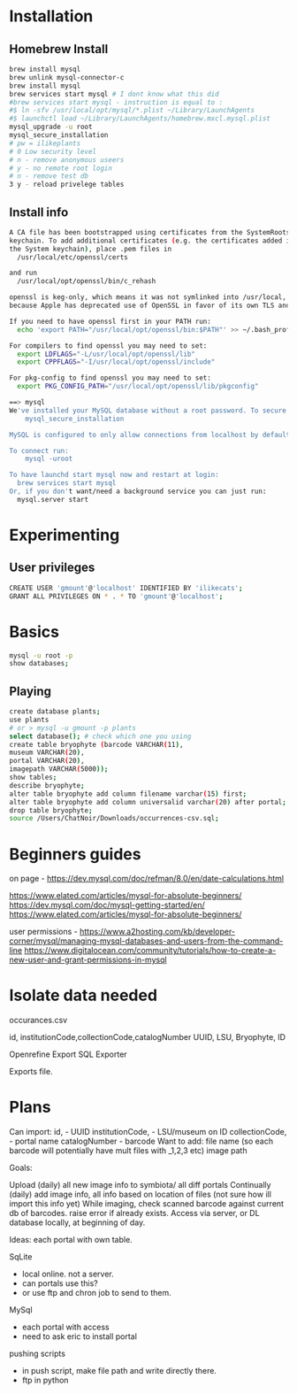 
# Installation

## Homebrew Install

```bash
brew install mysql
brew unlink mysql-connector-c
brew install mysql
brew services start mysql # I dont know what this did
#brew services start mysql - instruction is equal to :
#$ ln -sfv /usr/local/opt/mysql/*.plist ~/Library/LaunchAgents
#$ launchctl load ~/Library/LaunchAgents/homebrew.mxcl.mysql.plist
mysql_upgrade -u root
mysql_secure_installation
# pw = ilikeplants
# 0 Low security level
# n - remove anonymous useers
# y - no remote root login
# n - remove test db
3 y - reload privelege tables
```

## Install info

```bash
A CA file has been bootstrapped using certificates from the SystemRoots
keychain. To add additional certificates (e.g. the certificates added in
the System keychain), place .pem files in
  /usr/local/etc/openssl/certs

and run
  /usr/local/opt/openssl/bin/c_rehash

openssl is keg-only, which means it was not symlinked into /usr/local,
because Apple has deprecated use of OpenSSL in favor of its own TLS and crypto libraries.

If you need to have openssl first in your PATH run:
  echo 'export PATH="/usr/local/opt/openssl/bin:$PATH"' >> ~/.bash_profile

For compilers to find openssl you may need to set:
  export LDFLAGS="-L/usr/local/opt/openssl/lib"
  export CPPFLAGS="-I/usr/local/opt/openssl/include"

For pkg-config to find openssl you may need to set:
  export PKG_CONFIG_PATH="/usr/local/opt/openssl/lib/pkgconfig"

==> mysql
We've installed your MySQL database without a root password. To secure it run:
    mysql_secure_installation

MySQL is configured to only allow connections from localhost by default

To connect run:
    mysql -uroot

To have launchd start mysql now and restart at login:
  brew services start mysql
Or, if you don't want/need a background service you can just run:
  mysql.server start
```

# Experimenting

## User privileges

```bash
CREATE USER 'gmount'@'localhost' IDENTIFIED BY 'ilikecats';
GRANT ALL PRIVILEGES ON * . * TO 'gmount'@'localhost';
```

# Basics

```bash
mysql -u root -p
show databases;
```

## Playing

```bash
create database plants;
use plants
# or > mysql -u gmount -p plants
select database(); # check which one you using
create table bryophyte (barcode VARCHAR(11), 
museum VARCHAR(20), 
portal VARCHAR(20), 
imagepath VARCHAR(5000));
show tables;
describe bryophyte;
alter table bryophyte add column filename varchar(15) first;
alter table bryophyte add column universalid varchar(20) after portal;
drop table bryophyte;
source /Users/ChatNoir/Downloads/occurrences-csv.sql;
```

# Beginners guides

on page - <https://dev.mysql.com/doc/refman/8.0/en/date-calculations.html>

<https://www.elated.com/articles/mysql-for-absolute-beginners/>
<https://dev.mysql.com/doc/mysql-getting-started/en/>
<https://www.elated.com/articles/mysql-for-absolute-beginners/>

user permissions - <https://www.a2hosting.com/kb/developer-corner/mysql/managing-mysql-databases-and-users-from-the-command-line>
<https://www.digitalocean.com/community/tutorials/how-to-create-a-new-user-and-grant-permissions-in-mysql>


# Isolate data needed

occurances.csv

id, institutionCode,collectionCode,catalogNumber
UUID, LSU, Bryophyte, ID

Openrefine 
Export
SQL Exporter

Exports file. 

# Plans

Can import:
    id, - UUID
    institutionCode, - LSU/museum on ID
    collectionCode, - portal name
    catalogNumber - barcode
Want to add:
    file name (so each barcode will potentially have mult files with _1,2,3 etc)
    image path 

Goals:

Upload (daily) all new image info to symbiota/ all diff portals
Continually (daily) add image info, all info based on location of files (not sure how ill import this info yet)
While imaging, check scanned barcode against current db of barcodes. raise error if already exists. Access via server, or DL database locally, at beginning of day. 

Ideas:
each portal with own table. 

SqLite
- local online. not a server. 
- can portals use this? 
- or use ftp and chron job to send to them. 

MySql 
- each portal with access
- need to ask eric to install portal

pushing scripts 
- in push script, make file path and write directly there. 
- ftp in python 